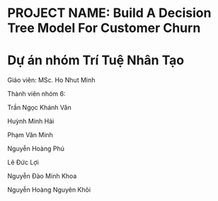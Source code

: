 # PROJECT NAME: Build A Decision Tree Model For Customer Churn
# Dự án nhóm Trí Tuệ Nhân Tạo

Giáo viên: MSc. Ho Nhut Minh

Thành viên nhóm 6:

Trần Ngọc Khánh Văn

Huỳnh Minh Hải

Phạm Văn Minh

Nguyễn Hoàng Phú 

Lê Đức Lợi

Nguyễn Đào Minh Khoa

Nguyễn Hoàng Nguyên Khôi 

